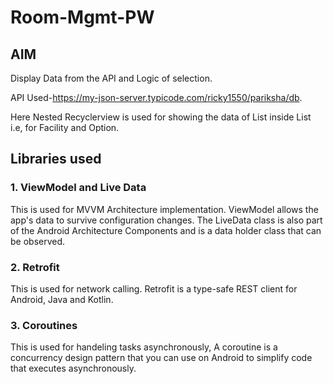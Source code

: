 # Room-Mgmt-PW

## AIM

Display Data from the API and Logic of selection.

API Used-https://my-json-server.typicode.com/ricky1550/pariksha/db.

Here Nested Recyclerview is used for showing the data of List inside List i.e, for Facility and Option.

## Libraries used

### 1. ViewModel and Live Data

This is used for MVVM Architecture implementation. ViewModel allows the app's data to survive configuration changes. The LiveData class is also part of the Android Architecture Components and is a data holder class that can be observed. 

### 2. Retrofit

This is used for network calling. Retrofit is a type-safe REST client for Android, Java and Kotlin. 

### 3. Coroutines

This is used for handeling tasks asynchronously, A coroutine is a concurrency design pattern that you can use on Android to simplify code that executes asynchronously. 
